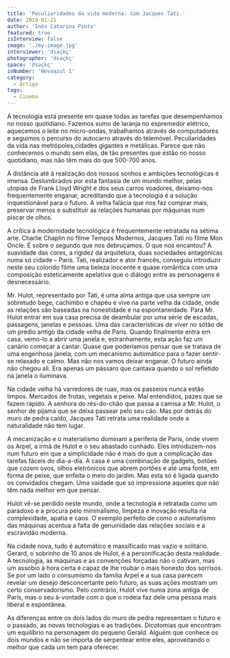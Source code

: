 ```yaml
---
title: 'Peculiaridades da vida moderna: Com Jacques Tati.'
date: 2019-01-21
author: 'Inês Catarina Pinto'
featured: true
isInterview: false
image: './my-image.jpg'
interviewer: 'dsaçkç'
photographer: 'dsaçkç'
space: 'dsaçkç'
inNumber: 'Nevoazul 1'
category:
  - Artigo
tags:
  - Cinema
---
```


A tecnologia está presente em quase todas as tarefas que desempenhamos no nosso quotidiano. Fazemos sumo de laranja no espremedor elétrico, aquecemos o leite no micro-ondas, trabalhamos através de computadores e seguimos o percurso do autocarro através do telemóvel. Peculiaridades da vida nas metrópoles,cidades gigantes e metálicas. Parece que não conhecemos o mundo sem elas, de tão presentes que estão no nosso quotidiano, mas não têm mais do que 500-700 anos.

A distância até à realização dos nossos sonhos e ambições tecnológicas é imensa. Deslumbrados por esta fantasia de um mundo melhor, pelas utopias de Frank Lloyd Wright e dos seus carros voadores, deixamo-nos frequentemente enganar, acreditando que a tecnologia é a solução inquestionável para o futuro. A velha falácia que nos faz comprar mais, preservar menos e substituir as relações humanas por máquinas num piscar de olhos.

A crítica à modernidade tecnológica é frequentemente retratada na sétima arte. Charlie Chaplin no filme Tempos Modernos, Jacques Tati no filme Mon Oncle. É sobre o segundo que nos debruçamos. O que nos encantou? A suavidade das cores, a rigidez da arquitetura, duas sociedades antagónicas numa só cidade – Paris. Tati, realizador e ator francês, conseguiu introduzir neste seu colorido filme uma beleza inocente e quase romântica com uma composição esteticamente apelativa que o diálogo entre as personagens é desnecessário.

Mr. Hulot, representado por Tati, é uma alma antiga que usa sempre um sobretudo bege, cachimbo e chapéu e vive na parte velha da cidade, onde as relações são baseadas na honestidade e na espontaneidade. Para Mr. Hulot entrar em sua casa precisa de deambular por uma série de escadas, passagens, janelas e pessoas. Uma das características de viver no sótão de um prédio antigo da cidade velha de Paris. Quando finalmente entra em casa, vemo-lo a abrir uma janela e, estranhamente, esta ação faz um canário começar a cantar. Quase que poderíamos pensar que se tratava de uma engenhosa janela, com um mecanismo automático para o fazer sentir-se relaxado e calmo. Mas não nos vamos deixar enganar. O futuro ainda não chegou ali. Era apenas um pássaro que cantava quando o sol refletido na janela o iluminava.

Na cidade velha há varredores de ruas, mas os passeios nunca estão limpos. Mercados de
frutas, vegetais e peixe. Mal entendidos, pazes que se fazem rápido. A senhora do rés-do-chão que passa a camisa a Mr. Hulot, o senhor de pijama que se deixa passear pelo seu cão. Mas por detrás do muro de pedra caído, Jacques Tati retrata uma realidade onde a naturalidade não tem lugar.

A mecanização e o materialismo dominam a periferia de Paris, onde vivem os Arpel, a irmã de Hulot e o seu abastado cunhado. Eles introduzem-nos num futuro em que a simplicidade não é mais do que a complicação das tarefas fáceis do dia-a-dia. A casa é uma combinação de gadgets, botões que cozem ovos, olhos eletrónicos que abrem portões e até uma fonte, em forma de peixe, que enfeita o meio do jardim. Mas esta só é ligada quando os convidados chegam. Uma vaidade que só impressiona aqueles que não têm nada melhor em que pensar.

Hulot vê-se perdido neste mundo, onde a tecnologia é retratada como um paradoxo e a procura pelo minimalismo, limpeza e inovação resulta na complexidade, apatia e caos. O
exemplo perfeito de como o automatismo das máquinas acentua a falta de genuinidade das
relações sociais e a escravidão moderna.

Na cidade nova, tudo é automático e massificado mas vazio e solitário. Gerard, o sobrinho de 10 anos de Hulot, é a personificação desta realidade. A tecnologia, as máquinas e as convenções forçadas não o cativam, mas um assobio à hora certa é capaz de lhe roubar o mais honesto dos sorrisos. Se por um lado o consumismo da família Arpel e a sua casa parecem revelar um desejo desconcertante pelo futuro, as suas ações mostram um certo conservadorismo. Pelo contrário, Hulot vive numa zona antiga de Paris, mas o seu à-vontade com o que o rodeia faz dele uma pessoa mais liberal e espontânea.

As diferenças entre os dois lados do muro de pedra representam o futuro e o passado, as novas tecnologias e as tradições. Dicotomias que encontram um equilíbrio na personagem do pequeno Gerald. Alguém que conhece os dois mundos e não se importa de serpentear entre eles, aproveitando o melhor que cada um tem para oferecer.
